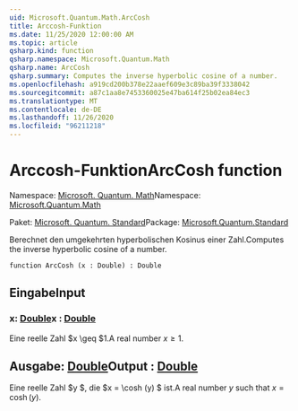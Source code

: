 ```yaml
---
uid: Microsoft.Quantum.Math.ArcCosh
title: Arccosh-Funktion
ms.date: 11/25/2020 12:00:00 AM
ms.topic: article
qsharp.kind: function
qsharp.namespace: Microsoft.Quantum.Math
qsharp.name: ArcCosh
qsharp.summary: Computes the inverse hyperbolic cosine of a number.
ms.openlocfilehash: a919cd200b378e22aaef609e3c89ba39f3338042
ms.sourcegitcommit: a87c1aa8e7453360025e47ba614f25b02ea84ec3
ms.translationtype: MT
ms.contentlocale: de-DE
ms.lasthandoff: 11/26/2020
ms.locfileid: "96211218"
---
```

# <a name="arccosh-function"></a><span data-ttu-id="a35c9-102">Arccosh-Funktion</span><span class="sxs-lookup"><span data-stu-id="a35c9-102">ArcCosh function</span></span>

<span data-ttu-id="a35c9-103">Namespace: [Microsoft. Quantum. Math](xref:Microsoft.Quantum.Math)</span><span class="sxs-lookup"><span data-stu-id="a35c9-103">Namespace: [Microsoft.Quantum.Math](xref:Microsoft.Quantum.Math)</span></span>

<span data-ttu-id="a35c9-104">Paket: [Microsoft. Quantum. Standard](https://nuget.org/packages/Microsoft.Quantum.Standard)</span><span class="sxs-lookup"><span data-stu-id="a35c9-104">Package: [Microsoft.Quantum.Standard](https://nuget.org/packages/Microsoft.Quantum.Standard)</span></span>


<span data-ttu-id="a35c9-105">Berechnet den umgekehrten hyperbolischen Kosinus einer Zahl.</span><span class="sxs-lookup"><span data-stu-id="a35c9-105">Computes the inverse hyperbolic cosine of a number.</span></span>

```qsharp
function ArcCosh (x : Double) : Double
```


## <a name="input"></a><span data-ttu-id="a35c9-106">Eingabe</span><span class="sxs-lookup"><span data-stu-id="a35c9-106">Input</span></span>

### <a name="x--double"></a><span data-ttu-id="a35c9-107">x: [Double](xref:microsoft.quantum.lang-ref.double)</span><span class="sxs-lookup"><span data-stu-id="a35c9-107">x : [Double](xref:microsoft.quantum.lang-ref.double)</span></span>

<span data-ttu-id="a35c9-108">Eine reelle Zahl $x \geq $1.</span><span class="sxs-lookup"><span data-stu-id="a35c9-108">A real number $x\geq 1$.</span></span>



## <a name="output--double"></a><span data-ttu-id="a35c9-109">Ausgabe: [Double](xref:microsoft.quantum.lang-ref.double)</span><span class="sxs-lookup"><span data-stu-id="a35c9-109">Output : [Double](xref:microsoft.quantum.lang-ref.double)</span></span>

<span data-ttu-id="a35c9-110">Eine reelle Zahl $y $, die $x = \cosh (y) $ ist.</span><span class="sxs-lookup"><span data-stu-id="a35c9-110">A real number $y$ such that $x = \cosh(y)$.</span></span>